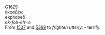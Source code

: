 <body>
  <p>G1629<br>  ἐκφοβέω  <br> ekphobeō  <br><i>ek-fob-eh‘-o </i><br>From <a href="g1537.htm">1537</a> and <a href="g5399.htm">5399</a>  to <i>frighten</i> <i>utterly:</i> - terrify.<br></p>
 </body>